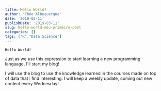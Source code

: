 ```yaml
---
title: Hello World!
author: 'Théo Albuquerque'
date: '2019-03-11'
publishDate: '2019-03-11'
slug: hello-world-meu-primeiro-post
categories: []
tags: ["R","Data Science"]
---
```


`Hello World!`

<!--more-->

Just as we use this expression to start learning a new programming language, I'll start my blog!

I will use the blog to use the knowledge learned in the courses made on top of data that I find interesting. I will keep a weekly update, coming out new content every Wednesday!